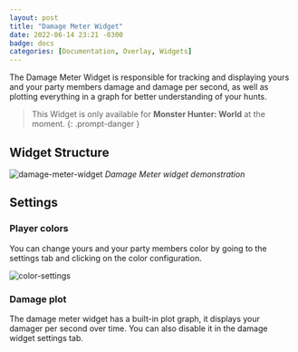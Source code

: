 ```yaml
---
layout: post
title: "Damage Meter Widget"
date: 2022-06-14 23:21 -0300
badge: docs
categories: [Documentation, Overlay, Widgets]
---
```

The Damage Meter Widget is responsible for tracking and displaying yours and your party members damage and damage per second, as well as plotting everything in a graph for better understanding of your hunts.

> This Widget is only available for **Monster Hunter: World** at the moment.
{: .prompt-danger }

## Widget Structure

![damage-meter-widget](https://media.discordapp.net/attachments/456629861637816340/986457318944276500/unknown.png) *Damage Meter widget demonstration*

## Settings

### Player colors

You can change yours and your party members color by going to the settings tab and clicking on the color configuration.

![color-settings](https://media.discordapp.net/attachments/456629861637816340/986458441780436992/unknown.png)

### Damage plot

The damage meter widget has a built-in plot graph, it displays your damager per second over time. You can also disable it in the damage widget settings tab.